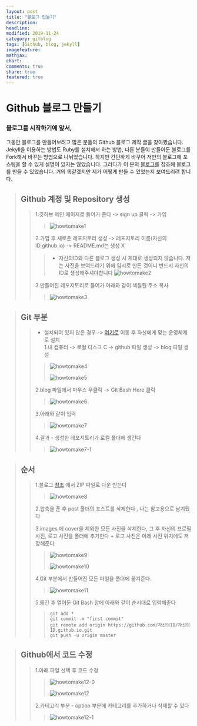 ```yaml
---
layout: post
title: "블로그 만들기"
description: 
headline: 
modified: 2019-11-24
category: gitblog
tags: [Github, blog, jekyll]
imagefeature: 
mathjax: 
chart: 
comments: true
share: true
featured: true
---
```


Github 블로그 만들기
==================

### 블로그를 시작하기에 앞서,
그동안 블로그를 만들어보려고 많은 분들의 Github 블로그 제작 글을 찾아봤습니다.
Jekyll을 이용하는 방법도 Ruby를 설치해서 하는 방법, 다른 분들이 만들어둔 블로그를 Fork해서 바꾸는 방법으로 나뉘었습니다.
하지만 간단하게 바꾸어 저만의 블로그에 포스팅을 할 수 있게 설명이 있지는 않았습니다.
그러다가 이 분의 [블로그](https://github.com/newhiwoong/newhiwoong.github.io)를 참조해 블로그를 만들 수 있었습니다.
거의 똑같겠지만 제가 어떻게 만들 수 있었는지 보여드리려 합니다.  

> ## Github 계정 및 Repository 생성
>
>> 1.깃허브 메인 페이지로 들어가 준다 -> sign up 클릭 -> 가입
>>> ![howtomake1](https://user-images.githubusercontent.com/52815908/71948623-f1293b00-3213-11ea-9bca-fec744ac7bea.PNG)
>>
>> 2.가입 후 새로운 레포지토리 생성 -> 레포지토리 이름(자신의ID.github.io) -> README.md는 생성 X
>>> * 자신의ID와 다른 블로그 생성 시 제대로 생성되지 않습니다. 저는 사진을 보여드리기 위해 임시로 만든 것이니 반드시 자신의ID로 생성해주셔야합니다
![howtomake2](https://user-images.githubusercontent.com/52815908/71948688-2c2b6e80-3214-11ea-8cf7-7573854a3913.PNG)
>>
>> 3.만들어진 레포지토리로 들어가 아래와 같이 색칠된 주소 복사 
>>> ![howtomake3](https://user-images.githubusercontent.com/52815908/71948689-2c2b6e80-3214-11ea-90bf-db9120feac62.PNG)


> ## Git 부분
>> * 설치되어 있지 않은 경우 -> [여기로](https://git-scm.com/downloads) 이동 후 자신에게 맞는 운영체제로 설치  
>> 1.내 컴퓨터 -> 로컬 디스크 C -> github 파일 생성 -> blog 파일 생성  
>>> ![howtomake4](https://user-images.githubusercontent.com/52815908/71948767-7a407200-3214-11ea-8bb3-a161621d5f50.PNG) 
>>>
>>> ![howtomake5](https://user-images.githubusercontent.com/52815908/71948768-7ad90880-3214-11ea-9345-8c1c6f4fd0f8.PNG)
>>
>> 2.blog 파일에서 마우스 우클릭 -> Git Bash Here 클릭
>>> ![howtomake6](https://user-images.githubusercontent.com/52815908/71948917-0eaad480-3215-11ea-9c0e-2ace7408d0dc.PNG)
>>
>> 3.아래와 같이 입력
>>> ![howtomake7](https://user-images.githubusercontent.com/52815908/71948931-166a7900-3215-11ea-81dd-b312b964346b.PNG)
>>
>> 4.결과 - 생성한 레포지토리가 로컬 폴더에 생긴다
>>> ![howtomake7-1](https://user-images.githubusercontent.com/52815908/71949035-621d2280-3215-11ea-94cb-a8c61e44647f.PNG)


> ## 순서
>> 1.블로그 [참조](https://github.com/hmfaysal/Notepad) 에서 ZIP 파일로 다운 받는다
>>> ![howtomake8](https://user-images.githubusercontent.com/52815908/71949085-8aa51c80-3215-11ea-9a52-c0f274d8b51b.PNG)
>>
>> 2.압축을 푼 후 post 폴더의 포스트를 삭제한다 , 나는 참고용으로 남겨뒀다   
>>
>> 3.images 에 cover을 제외한 모든 사진을 삭제한다, 그 후 자신의 프로필 사진, 로고 사진을 폴더에 추가한다 + 로고 사진은 아래 사진 위치에도 저장해준다
>>> ![howtomake9](https://user-images.githubusercontent.com/52815908/71949086-8b3db300-3215-11ea-835a-dc27d13620e2.PNG) 
>>>
>>> ![howtomake10](https://user-images.githubusercontent.com/52815908/71949087-8b3db300-3215-11ea-8089-21fc9926b338.PNG)  
>>
>> 4.Git 부분에서 만들어진 모든 파일을 폴더에 옮겨준다.  
>>> ![howtomake11](https://user-images.githubusercontent.com/52815908/71949088-8b3db300-3215-11ea-918c-073675ad0df8.PNG)
>>
>> 5.옮긴 후 열어둔 Git Bash 창에 아래와 같이 순서대로 입력해준다
>>> ```
>>> git add *
>>> git commit -m "first commit"
>>> git remote add origin https://github.com/자신의ID/자신의ID.github.io.git
>>> git push -u origin master
>>> ```

> ## Github에서 코드 수정
>> 1.아래 파일 선택 후 코드 수정
>>> ![howtomake12-0](https://user-images.githubusercontent.com/52815908/71951777-8c73dd80-321f-11ea-9228-e693697f4e0f.PNG)
>>>
>>> ![howtomake12](https://user-images.githubusercontent.com/52815908/71951776-8c73dd80-321f-11ea-9c72-21b92ddd782b.png)
>>>
>> 2.카테고리 부분 - option 부분에 카테고리를 추가하거나 삭제할 수 있다
>>> ![howtomake12-1](https://user-images.githubusercontent.com/52815908/71951778-8d0c7400-321f-11ea-8e7d-e5adf5d001d6.png)
